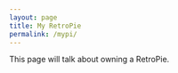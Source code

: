 ```yaml
---
layout: page
title: My RetroPie
permalink: /mypi/
---
```


This page will talk about owning a RetroPie.